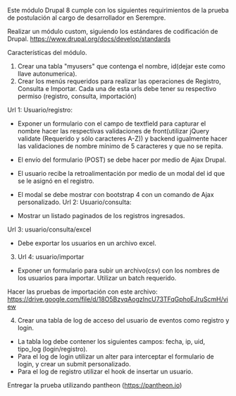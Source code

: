 Este módulo Drupal 8 cumple con los siguientes requirimientos de la prueba de postulación al
cargo de desarrollador en Serempre. 

Realizar un módulo custom, siguiendo los estándares de codificación de Drupal.
https://www.drupal.org/docs/develop/standards

Características del módulo.

1. Crear una tabla "myusers" que contenga el nombre, id(dejar este como llave
autonumerica).
2. Crear los menús requeridos para realizar las operaciones de Registro, Consulta e
Importar. Cada una de esta urls debe tener su respectivo permiso (registro,
consulta, importación)

Url 1: Usuario/registro:
- Exponer un formulario con el campo de textfield para capturar el nombre hacer
las respectivas validaciones de front(utilizar jQuery validate (Requerido y sólo
caracteres A-Z)) y backend igualmente hacer las validaciones de nombre mínimo
de 5 caracteres y que no se repita.

- El envío del formulario (POST) se debe hacer por medio de Ajax Drupal.
- El usuario recibe la retroalimentación por medio de un modal del id que se le
asignó en el registro.
- El modal se debe mostrar con bootstrap 4 con un comando de Ajax
personalizado.
Url 2: Usuario/consulta:
- Mostrar un listado paginados de los registros ingresados.

Url 3: usuario/consulta/excel
- Debe exportar los usuarios en un archivo excel.

3. Url 4: usuario/importar
- Exponer un formulario para subir un archivo(csv) con los nombres de los usuarios para
importar. Utilizar un batch requerido.

Hacer las pruebas de importación con este archivo:
https://drive.google.com/file/d/18O5BzyqAogzIncU73TFqGphoEJruScmH/view

4. Crear una tabla de log de acceso del usuario de eventos como registro y login.

- La tabla log debe contener los siguientes campos: fecha, ip, uid, tipo_log (login/registro).
- Para el log de login utilizar un alter para interceptar el formulario de login, y crear un
submit personalizado.
- Para el log de registro utilizar el hook de insertar un usuario.

Entregar la prueba utilizando pantheon (https://pantheon.io)